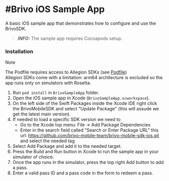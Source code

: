 #Brivo iOS Sample App
===========================================
A basic iOS sample app that demonstrates how to configure and use the BrivoSDK.
> **_INFO:_**  The sample app requires Cocoapods setup.

### Installation
> [!NOTE]
>  The Podfile requires access to Allegion SDKs (see [Podfile](BrivoSampleApp/Podfile))\
> Allegion SDKs come with a limitation: arm64 architecture is excluded so the app runs only on simulators with Rosetta.
1. Run `pod install` in `BrivoSampleApp` folder.
2. Open the iOS sample app in Xcode (`BrivoSampleApp.xcworkspace`).
3. On the left side of the Swift Packages inside the Xcode IDE right click the BrivoMobileSDK and select "Update Package" (this will assude we get the latest main version).
4. If needed to load a specific SDK version we need to 
	- Go to the Xcode top menu: File -> Add Package Dependencies
	- Enter in the search field called "Search or Enter Package URL" this url: https://github.com/brivo-mobile-team/brivo-mobile-sdk-ios.git and select the needed tag
5. Select Add Package and add it to the needed target.
6. Press the Build and Run button in Xcode to run the sample app in your simulator of choice.
7. Once the app runs in the simulator, press the top right Add button to add a pass.
8. Enter a valid pass ID and a pass code in the form to redeem a pass.
